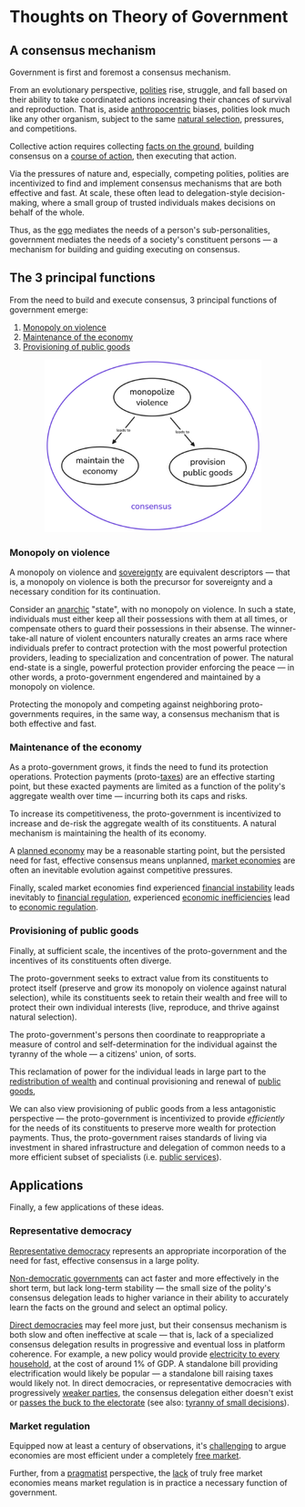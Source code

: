 # Thoughts on Theory of Government

## A consensus mechanism

Government is first and foremost a consensus mechanism.

From an evolutionary perspective, [polities](https://en.wikipedia.org/wiki/Polity) rise, struggle, and fall based on their ability to take coordinated actions increasing their chances of survival and reproduction. That is, aside [anthropocentric](https://en.wikipedia.org/wiki/Anthropocentrism) biases, polities look much like any other organism, subject to the same [natural selection](https://en.wikipedia.org/wiki/Natural_selection), pressures, and competitions.

Collective action requires collecting [facts on the ground](https://en.wikipedia.org/wiki/Facts_on_the_ground), building consensus on a [course of action](https://en.wikipedia.org/wiki/Policy), then executing that action.

Via the pressures of nature and, especially, competing polities, polities are incentivized to find and implement consensus mechanisms that are both effective and fast. At scale, these often lead to delegation-style decision-making, where a small group of trusted individuals makes decisions on behalf of the whole.

Thus, as the [ego](https://en.wikipedia.org/wiki/Id,_ego_and_superego) mediates the needs of a person's sub-personalities, government mediates the needs of a society's constituent persons — a mechanism for building and guiding executing on consensus.

## The 3 principal functions

From the need to build and execute consensus, 3 principal functions of government emerge:

1. [Monopoly on violence](https://en.wikipedia.org/wiki/Monopoly_on_violence)
2. [Maintenance of the economy](https://en.wikipedia.org/wiki/Economic_regulation)
3. [Provisioning of public goods](https://en.wikipedia.org/wiki/Public_good)

<p align="center"><img src="assets/img/political_theory.png" width="380px"></p>

### Monopoly on violence

A monopoly on violence and [sovereignty](https://en.wikipedia.org/wiki/Sovereignty) are equivalent descriptors — that is, a monopoly on violence is both the precursor for sovereignty and a necessary condition for its continuation.

Consider an [anarchic](https://en.wikipedia.org/wiki/Anarchy) "state", with no monopoly on violence. In such a state, individuals must either keep all their possessions with them at all times, or compensate others to guard their possessions in their absense. The winner-take-all nature of violent encounters naturally creates an arms race where individuals prefer to contract protection with the most powerful protection providers, leading to specialization and concentration of power. The natural end-state is a single, powerful protection provider enforcing the peace — in other words, a proto-government engendered and maintained by a monopoly on violence.

Protecting the monopoly and competing against neighboring proto-governments requires, in the same way, a consensus mechanism that is both effective and fast.

### Maintenance of the economy

As a proto-government grows, it finds the need to fund its protection operations. Protection payments (proto-[taxes](https://en.wikipedia.org/wiki/Tax)) are an effective starting point, but these exacted payments are limited as a function of the polity's aggregate wealth over time — incurring both its caps and risks.

To increase its competitiveness, the proto-government is incentivized to increase and de-risk the aggregate wealth of its constituents. A natural mechanism is maintaining the health of its economy.

A [planned economy](https://en.wikipedia.org/wiki/Planned_economy) may be a reasonable starting point, but the persisted need for fast, effective consensus means unplanned, [market economies](https://en.wikipedia.org/wiki/Market_economy) are often an inevitable evolution against competitive pressures.

Finally, scaled market economies find experienced [financial instability](https://en.wikipedia.org/wiki/Financial_crisis) leads inevitably to [financial regulation](https://en.wikipedia.org/wiki/Financial_regulation), experienced [economic inefficiencies](https://en.wikipedia.org/wiki/Economic_efficiency) lead to [economic regulation](https://en.wikipedia.org/wiki/Economic_regulation).

### Provisioning of public goods

Finally, at sufficient scale, the incentives of the proto-government and the incentives of its constituents often diverge.

The proto-government seeks to extract value from its constituents to protect itself (preserve and grow its monopoly on violence against natural selection), while its constituents seek to retain their wealth and free will to protect their own individual interests (live, reproduce, and thrive against natural selection).

The proto-government's persons then coordinate to reappropriate a measure of control and self-determination for the individual against the tyranny of the whole — a citizens' union, of sorts.

This reclamation of power for the individual leads in large part to the [redistribution of wealth](https://en.wikipedia.org/wiki/Redistribution_of_income_and_wealth) and continual provisioning and renewal of [public goods](https://en.wikipedia.org/wiki/Public_good), 

We can also view provisioning of public goods from a less antagonistic perspective — the proto-government is incentivized to provide *efficiently* for the needs of its constituents to preserve more wealth for protection payments. Thus, the proto-government raises standards of living via investment in shared infrastructure and delegation of common needs to a more efficient subset of specialists (i.e. [public services](https://en.wikipedia.org/wiki/Public_service)).

## Applications

Finally, a few applications of these ideas.

### Representative democracy

[Representative democracy](https://en.wikipedia.org/wiki/Representative_democracy) represents an appropriate incorporation of the need for fast, effective consensus in a large polity.

[Non-democratic governments](https://en.wikipedia.org/wiki/List_of_forms_of_government) can act faster and more effectively in the short term, but lack long-term stability — the small size of the polity's consensus delegation leads to higher variance in their ability to accurately learn the facts on the ground and select an optimal policy.

[Direct democracies](https://en.wikipedia.org/wiki/Direct_democracy) may feel more just, but their consensus mechanism is both slow and often ineffective at scale — that is, lack of a specialized consensus delegation results in progressive and eventual loss in platform coherence. For example, a new policy would provide [electricity to every household](https://en.wikipedia.org/wiki/Rural_Electrification_Act), at the cost of around 1% of GDP. A standalone bill providing electrification would likely be popular — a standalone bill raising taxes would likely not. In direct democracies, or representative democracies with progressively [weaker parties](https://www.youtube.com/playlist?list=PLh9mgdi4rNeyViG2ar68jkgEi4y6doNZy), the consensus delegation either doesn't exist or [passes the buck to the electorate](https://en.wikipedia.org/wiki/Brexit) (see also: [tyranny of small decisions](https://en.wikipedia.org/wiki/Tyranny_of_small_decisions)).

### Market regulation

Equipped now at least a century of observations, it's [challenging](https://en.wikipedia.org/wiki/Financial_crisis) to argue economies are most efficient under a completely [free market](https://en.wikipedia.org/wiki/Free_market).

Further, from a [pragmatist](https://en.wikipedia.org/wiki/Pragmatism) perspective, the [lack](https://www.investopedia.com/ask/answers/040915/what-are-some-examples-free-market-economies.asp) of truly free market economies means market regulation is in practice a necessary function of government.
